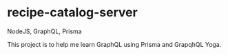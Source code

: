 # recipe-catalog-server
NodeJS, GraphQL, Prisma

This project is to help me learn GraphQL using Prisma and GrapqhQL Yoga.
